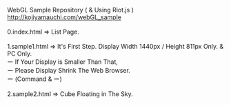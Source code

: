 WebGL Sample Repository ( & Using Riot.js )<br>
<http://kojiyamauchi.com/webGL_sample><br><br>
0.index.html => List Page.<br><br>
1.sample1.html => It's First Step. Display Width 1440px / Height 811px Only. & PC Only.<br>
ー If Your Display is Smaller Than That,<br>
ー Please Display Shrink The Web Browser.<br>
ー (Command & ー)<br><br>
2.sample2.html => Cube Floating in The Sky.
